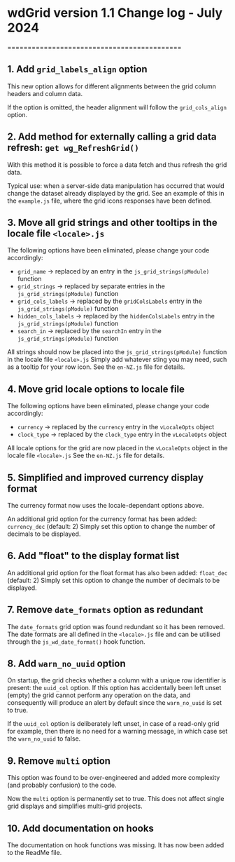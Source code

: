 # wdGrid version 1.1 Change log - July 2024
===========================================


## 1. Add `grid_labels_align` option
This new option allows for different alignments between the grid column headers and column data.

If the option is omitted, the header alignment will follow the `grid_cols_align` option.


## 2. Add method for externally calling a grid data refresh: `get wg_RefreshGrid()`
With this method it is possible to force a data fetch and thus refresh the grid data.

Typical use: when a server-side data manipulation has occurred that would change the dataset already displayed by the grid. See an example of this in the `example.js` file, where the grid icons responses have been defined.


## 3. Move all grid strings and other tooltips in the locale file `<locale>.js`
The following options have been eliminated, please change your code accordingly:

- `grid_name` -> replaced by an entry in the `js_grid_strings(pModule)` function
- `grid_strings` -> replaced by separate entries in the `js_grid_strings(pModule)` function
- `grid_cols_labels` -> replaced by the `gridColsLabels` entry in the `js_grid_strings(pModule)` function
- `hidden_cols_labels` -> replaced by the `hiddenColsLabels` entry in the `js_grid_strings(pModule)` function
- `search_in` -> replaced by the `searchIn` entry in the `js_grid_strings(pModule)` function

All strings should now be placed into the `js_grid_strings(pModule)` function in the locale file `<locale>.js` Simply add whatever sting you may need, such as a tooltip for your row icon. See the `en-NZ.js` file for details.


## 4. Move grid locale options to locale file
The following options have been eliminated, please change your code accordingly:

- `currency` -> replaced by the `currency` entry in the `vLocaleOpts` object
- `clock_type` -> replaced by the `clock_type` entry in the `vLocaleOpts` object

All locale options for the grid are now placed in the `vLocaleOpts` object in the locale file `<locale>.js` See the `en-NZ.js` file for details.


## 5. Simplified and improved currency display format
The currency format now uses the locale-dependant options above.

An additional grid option for the currency format has been added: `currency_dec` (default: 2) Simply set this option to change the number of decimals to be displayed.


## 6. Add "float" to the display format list
An additional grid option for the float format has also been added: `float_dec` (default: 2) Simply set this option to change the number of decimals to be displayed.


## 7. Remove `date_formats` option as redundant
The `date_formats` grid option was found redundant so it has been removed. The date formats are all defined in the `<locale>.js` file and can be utilised through the `js_wd_date_format()` hook function.


## 8. Add `warn_no_uuid` option
On startup, the grid checks whether a column with a unique row identifier is present: the `uuid_col` option. If this option has accidentally been left unset (empty) the grid cannot perform any operation on the data, and consequently will produce an alert by default since the `warn_no_uuid` is set to true.

If the `uuid_col` option is deliberately left unset, in case of a read-only grid for example, then there is no need for a warning message, in which case set the `warn_no_uuid` to false.


## 9. Remove `multi` option
This option was found to be over-engineered and added more complexity (and probably confusion) to the code.

Now the `multi` option is permanently set to true. This does not affect single grid displays and simplifies multi-grid projects.


## 10. Add documentation on hooks
The documentation on hook functions was missing. It has now been added to the ReadMe file.


